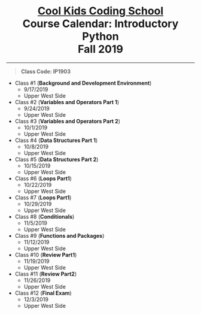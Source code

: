 # <center>[**Cool Kids Coding School**](http://www.coolkidscodingschool.com)<br>Course Calendar: **Introductory Python**<br>  Fall 2019
---
> **Class Code: IP1903**
+ Class #1 (**Background and Development Environment**)
  + 9/17/2019
  + Upper West Side
+ Class #2 (**Variables and Operators Part 1**)
  + 9/24/2019
  + Upper West Side
+ Class #3 (**Variables and Operators Part 2**)
  + 10/1/2019
  + Upper West Side
+ Class #4 (**Data Structures Part 1**)
  + 10/8/2019
  + Upper West Side
+ Class #5 (**Data Structures Part 2**)
  + 10/15/2019
  + Upper West Side
+ Class #6 (**Loops Part1**)
  + 10/22/2019
  + Upper West Side
+ Class #7 (**Loops Part1**)
  + 10/29/2019
  + Upper West Side
+ Class #8 (**Conditionals**)
  + 11/5/2019
  + Upper West Side
+ Class #9 (**Functions and Packages**)
  + 11/12/2019
  + Upper West Side
+ Class #10 (**Review Part1**)
  + 11/19/2019
  + Upper West Side
+ Class #11 (**Review Part2**)
  + 11/26/2019
  + Upper West Side
+ Class #12 (**Final Exam**)
  + 12/3/2019
  + Upper West Side
